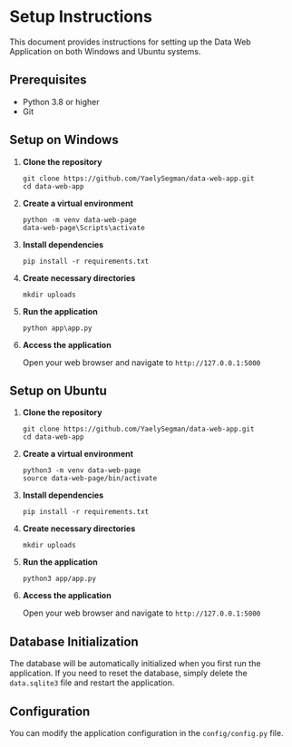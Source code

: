 # Setup Instructions

This document provides instructions for setting up the Data Web Application on both Windows and Ubuntu systems.

## Prerequisites

- Python 3.8 or higher
- Git

## Setup on Windows

1. **Clone the repository**

   ```
   git clone https://github.com/YaelySegman/data-web-app.git
   cd data-web-app
   ```

2. **Create a virtual environment**

   ```
   python -m venv data-web-page
   data-web-page\Scripts\activate
   ```

3. **Install dependencies**

   ```
   pip install -r requirements.txt
   ```

4. **Create necessary directories**

   ```
   mkdir uploads
   ```

5. **Run the application**

   ```
   python app\app.py
   ```

6. **Access the application**

   Open your web browser and navigate to `http://127.0.0.1:5000`

## Setup on Ubuntu

1. **Clone the repository**

   ```
   git clone https://github.com/YaelySegman/data-web-app.git
   cd data-web-app
   ```

2. **Create a virtual environment**

   ```
   python3 -m venv data-web-page
   source data-web-page/bin/activate
   ```

3. **Install dependencies**

   ```
   pip install -r requirements.txt
   ```

4. **Create necessary directories**

   ```
   mkdir uploads
   ```

5. **Run the application**

   ```
   python3 app/app.py
   ```

6. **Access the application**

   Open your web browser and navigate to `http://127.0.0.1:5000`

## Database Initialization

The database will be automatically initialized when you first run the application. If you need to reset the database, simply delete the `data.sqlite3` file and restart the application.

## Configuration

You can modify the application configuration in the `config/config.py` file. 